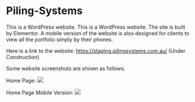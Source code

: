 # Piling-Systems
This is a WordPress website.
This is a WordPress website. The site is built by Elementor. A mobile version of the website is also designed for clients to view all the portfolio simply by their phones.

Here is a link to the website: https://staging.pilingsystems.com.au/ (Under Construction)

Some website screenshots are shown as follows.

Home Page:
![](/Website%20Screenshot/Home%20Page.gif)

Home Page Mobile Version:
![](/Website%20Screenshot/Home%20Page%20Mobile%20Version.gif)

